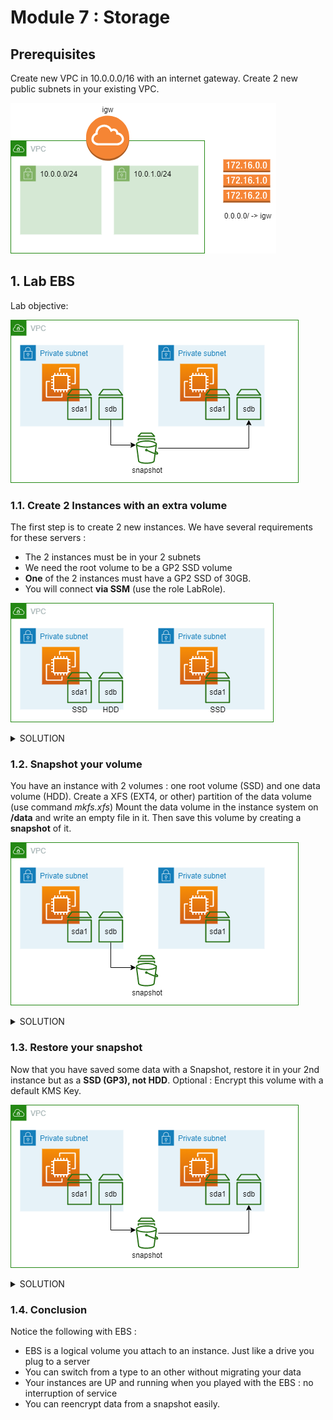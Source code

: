 # Module 7 : Storage

## Prerequisites

Create new VPC in 10.0.0.0/16 with an internet gateway.
Create 2 new public subnets in your existing VPC.

![](../../ressources/assets/module07/module_07-0.png)

## 1. Lab EBS

Lab objective:

![](../../ressources/assets/module07/module_07-EBS-0.png)

### 1.1. Create 2 Instances with an extra volume

The first step is to create 2 new instances. We have several requirements for these servers : 
  * The 2 instances must be in your 2 subnets 
  * We need the root volume to be a GP2 SSD volume 
  * **One** of the 2 instances must have a GP2 SSD of 30GB. 
  * You will connect **via SSM** (use the role LabRole).  

![](../../ressources/assets/module07/module_07-EBS-1.png)

<details>
<summary>SOLUTION</summary>

* Go to AWS EC2 service
* Go to Instances and click Launch Instances
  * Define a name for your instance, such as my-instance-01
  * Select the **Amazon Linux** AMI.
  * Instance type : t2.micro
  * Key pair: Proceed without keypair
  * Network settings:
    * Click on edit
    * select your VPC
    * select a private subnet
    * auto-assign public IP : enable
    * select existing security group
      * choose the default one
  * Storage Settings:
    * Click on **Advanced**
    * Change the volume type for GP2 on the Volume 1
    * **For only 1 instance**:
      * Click on add volume
      * In this new volume, change the volume type to GP2 and the size to 30
  * Open Advanced Details
    * Select the IAM instance profile for SSM. 
  * Launch instance and repeat for the 2nd instance. 
</details>

### 1.2. Snapshot your volume

You have an instance with 2 volumes : one root volume (SSD) and one data volume (HDD). 
Create a XFS (EXT4, or other) partition of the data volume (use command *mkfs.xfs*)
Mount the data volume in the instance system on **/data** and write an empty file in it. 
Then save this volume by creating a **snapshot** of it. 

![](../../ressources/assets/module07/module_07-EBS-2.png)

<details>
<summary>SOLUTION</summary>

* Select your instance
* Click on Connect 
* Use the **Session Manager** tab and click on Connect
* Execute the following commands :
```sh
### Become root
sudo -i

### Identify your volume
lsblk

### Create your local mount point
mkdir -p /data

### Create partition on the volume 
mkfs.xfs /dev/xvdb

### Mount the volume
mount /dev/xvdb /data

### Create a test file in the folume
echo "test" > /data/test_file.txt

```
* Come back to AWS console, navigate to Instances, select your instance and click on the **Volume id** under the **Storage** Tab
* Select the volume and under Action select **Create snapshot**
* Give it a description and then Create snapshot
* You can watch its creation within the Snapshot menu
</details>

### 1.3. Restore your snapshot

Now that you have saved some data with a Snapshot, restore it in your 2nd instance but as a **SSD (GP3), not HDD**. 
Optional : Encrypt this volume with a default KMS Key. 

![](../../ressources/assets/module07/module_07-EBS-0.png)

<details>
<summary>SOLUTION</summary>

* Go to the Snapshots menu, select your Snapshot and in Action, select Create volume from snapshot
* Select GP3 and volume type
* Select the same Availability Zone as your instance
* Optional : 
  * Select Encrypt this volume
  * Select the default aws/ebs key
* Create volume
* Navigate to the Volumes menu
* Select your newly created volume and under Action, select Attach volume
* Select the 2nd instance
* Name the device /dev/sdb
* Navigate to the Instances menu and select your 2nd instance
* Click on Connect 
* Use the **Session Manager** tab and click on Connect
* Execute the following commands :
```sh
### Become root
sudo -i

### Identify your volume
lsblk

### Create your local mount point
mkdir -p /data

### Mount the volume
mount /dev/xvdb /data

### See content of the test file
cat /data/test_file.txt

```
</details>

### 1.4. Conclusion

Notice the following with EBS : 
* EBS is a logical volume you attach to an instance. Just like a drive you plug to a server 
* You can switch from a type to an other without migrating your data
* Your instances are UP and running when you played with the EBS : no interruption of service
* You can reencrypt data from a snapshot easily.  
